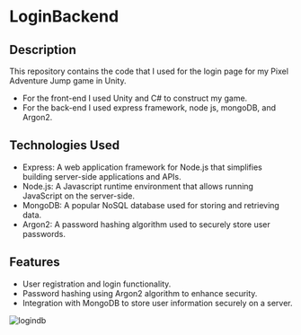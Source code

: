 # LoginBackend

## Description
This repository contains the code that I used for the login page for my Pixel Adventure Jump game in Unity. 

* For the front-end I used Unity and C# to construct my game.
* For the back-end I used express framework, node js, mongoDB, and Argon2.

## Technologies Used
* Express: A web application framework for Node.js that simplifies building server-side applications and APIs.
* Node.js: A Javascript runtime environment that allows running JavaScript on the server-side.
* MongoDB: A popular NoSQL database used for storing and retrieving data.
* Argon2: A password hashing algorithm used to securely store user passwords.

## Features
* User registration and login functionality.
* Password hashing using Argon2 algorithm to enhance security.
* Integration with MongoDB to store user information securely on a server.


![logindb](https://github.com/Hvang0702/LoginBackend---Pixel-Jump-Adventure-Game/assets/120008455/a94ceea9-3e9c-4850-b0f6-2b3637a47299)
